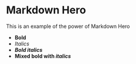 #  Markdown Hero

This is an example of the power of Markdown Hero
- **Bold**
- *Italics*
- ***Bold italics***
- **Mixed bold with *italics***
